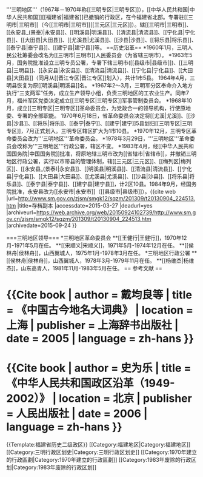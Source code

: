 '''三明地区'''（1967年－1970年称[[三明专区|三明专区]]），[[中华人民共和国|中华人民共和国]][[福建省|福建省]]已撤销的行政区，在今福建省北部。专署驻[[三明市|三明市]]（今[[三明市|三明市]][[三元区|三元区]]）。辖[[三明市|三明市]]、[[永安县_(景泰)|永安县]]、[[明溪县|明溪县]]、[[清流县|清流县]]、[[宁化县|宁化县]]、[[大田县|大田县]]、[[尤溪县|尤溪县]]、[[沙县|沙县]]、[[将乐县|将乐县]]、[[泰宁县|泰宁县]]、[[建宁县|建宁县]]等。
==历史沿革==
*1960年1月，三明人民公社筹委会改名为[[三明市|三明市]]人民委员会（为省辖三明市）。 
*1963年5月，国务院批准设立三明专员公署，专署下辖三明市([[县级市|县级市]])、[[三明县|三明县]]、[[永安县|永安县]]、[[清流县|清流县]]、[[宁化县|宁化县]]、[[大田县|大田县]]（同月从[[晋江专区|晋江专区]]划入），共计1市5县。 1964年4月，三明县恢复为原[[明溪县|明溪县]]名。 
*1967年2～3月，三明军分区奉命介入地方执行“三支两军”任务，成立生产领导小组，负责三明地区的工农业生产。同年7月，福州军区党委决定成立[[三明专区|三明专区]]军事管制委员会。 
*1968年10月，成立[[三明专区|三明专区]]革命委员会，为党政合一的领导机构，行使原地委、专署的全部职能。 1970年6月18日，省革命委员会决定将[[尤溪|尤溪]]、[[沙县|沙县]]、[[将乐|将乐]]、[[泰宁|泰宁]]、[[建宁|建宁]]5县划归[[三明专区|三明专区]]，7月正式划入。三明专区辖区扩大为1市10县。
*1970年12月，三明专区革命委员会改为'''三明地区'''革命委员会。 
*1978年3月29日，'''三明地区'''革命委员会改称为'''三明地区'''行政公署，辖区不变。 
*1983年4月，经[[中华人民共和国国务院|中国国务院]]批准，将原地辖三明市改为[[省辖市|省辖市]]，并撤销三明地区行政公署，实行以市带县的管理体制，辖[[三元区|三元区]]、[[梅列区|梅列区]]、[[永安县_(景泰)|永安县]]、[[明溪县|明溪县]]、[[清流县|清流县]]、[[宁化县|宁化县]]、[[大田县|大田县]]、[[尤溪县|尤溪县]]、[[沙县|沙县]]、[[将乐县|将乐县]]、[[泰宁县|泰宁县]]、[[建宁县|建宁县]]，计2区10县。1984年9月，经国务院批准，永安县改为[[永安市|永安市]]（[[县级市|县级市]]）。<ref>{{cite web |url=http://www.sm.gov.cn/zjsm/smgk12/sqzm/201309/t20130904_224513.htm |title=存档副本 |accessdate=2015-03-27 |deadurl=yes |archiveurl=https://web.archive.org/web/20150924102739/http://www.sm.gov.cn/zjsm/smgk12/sqzm/201309/t20130904_224513.htm |archivedate=2015-09-24 }}</ref>

===三明地区领导===
*三明地区革命委员会
**[[王健行|王健行]]，1970年12月-1971年5月在任。
**[[宋顺义|宋顺义]]，1971年5月-1974年12月在任。
**[[侯林舟|侯林舟]]，山西翼城人，1975年1月-1978年3月在任。
*三明地区行政公署
**[[侯林舟|侯林舟]]，山西翼城人，1978年3月-1979年11月在任。
**[[杨维杰|杨维杰]]，山东高青人，1981年11月-1983年5月在任。
== 参考文献 ==
# {{Cite book | author = 戴均良等 | title = 《中国古今地名大词典》 | location = 上海 | publisher = 上海辞书出版社 | date = 2005 | language = zh-hans }}
# {{Cite book | author = 史为乐 | title = 《中华人民共和国政区沿革（1949-2002）》 | location = 北京 | publisher = 人民出版社 | date = 2006 | language = zh-hans }}
{{Template:福建省历史二级政区}}
[[Category:福建地区|Category:福建地区]]
[[Category:三明行政区划史|Category:三明行政区划史]]
[[Category:1970年建立的行政區劃|Category:1970年建立的行政區劃]]
[[Category:1983年废除的行政区划|Category:1983年废除的行政区划]]